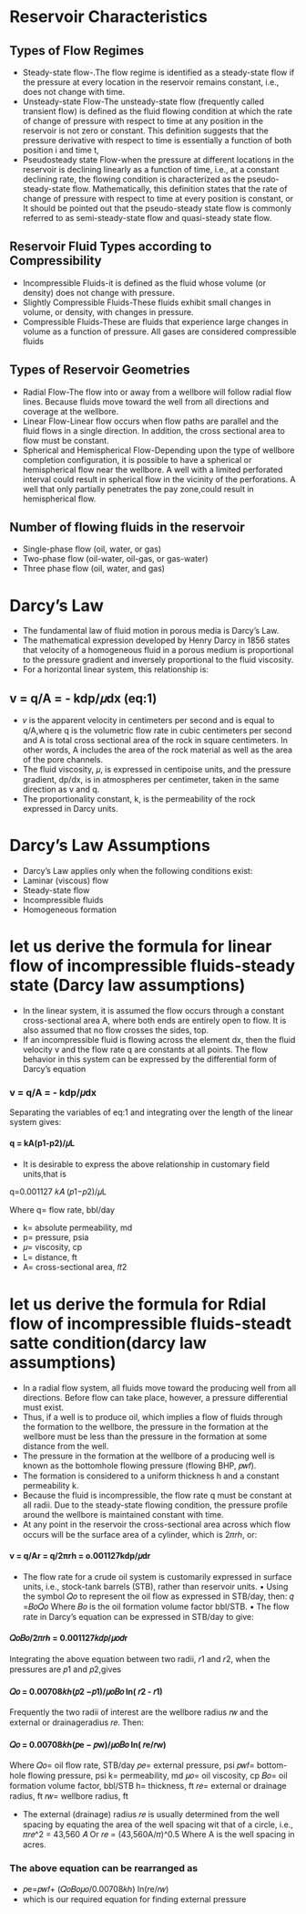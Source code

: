 # Reservoir Characteristics
## Types of Flow Regimes 
* Steady-state flow-.The flow regime is identified as a steady-state flow if the pressure at every location in the reservoir remains constant, i.e., does not change with time.
* Unsteady-state Flow-The unsteady-state flow (frequently called transient flow) is defined as the fluid flowing condition at which the rate of change of pressure with respect to time at any position in the reservoir is not zero or constant. This definition suggests that the pressure derivative with respect to time is essentially a function of both position i and time t,
* Pseudosteady state Flow-when the pressure at different locations in the reservoir is declining linearly as a function of time, i.e., at a constant declining rate, the flowing condition is characterized as the pseudo-steady-state flow. Mathematically, this definition states that the rate of change of pressure with respect to time at every position is constant, or It should be pointed out that the pseudo-steady state flow is commonly referred to as semi-steady-state flow and quasi-steady state flow.

## Reservoir Fluid Types according to Compressibility 
* Incompressible Fluids-it is defined as the fluid whose volume (or density) does not change with pressure. 
* Slightly Compressible Fluids-These fluids exhibit small changes in volume, or density, with changes in pressure.
* Compressible Fluids-These are fluids that experience large changes in volume as a function of pressure. All gases are considered compressible fluids

## Types of Reservoir Geometries
* Radial Flow-The flow into or away from  a wellbore will follow radial flow lines. Because fluids move toward the well from all directions and coverage at the wellbore.
* Linear Flow-Linear flow occurs when flow paths are parallel and the fluid flows in a single direction. In addition, the cross sectional area to flow must be constant.
* Spherical and Hemispherical Flow-Depending upon the type of wellbore completion configuration, it is possible to have a spherical or hemispherical flow near the wellbore. A well with a limited perforated interval could result in spherical flow in the vicinity of the perforations. A well that only partially penetrates the pay zone,could result in hemispherical flow.

## Number of flowing fluids in the reservoir 
* Single-phase flow (oil, water, or gas)
* Two-phase flow (oil-water, oil-gas, or gas-water)
* Three phase flow (oil, water, and gas)

# Darcy’s Law
* The fundamental law of fluid motion in porous media is Darcy’s Law. 
* The mathematical expression developed by Henry Darcy in 1856 states that velocity of a homogeneous fluid in a porous medium is
 proportional to the pressure gradient and inversely proportional to the fluid viscosity. 
* For a horizontal linear system, this relationship is:
## v = q/A = - kdp/𝜇dx (eq:1)
* 𝑣 is the apparent velocity in centimeters per second and is equal to q/A,where q is the volumetric flow rate in cubic centimeters per second and A is total cross sectional area of the rock in square centimeters. In other words, A includes the area of the rock material as well as the area of the pore channels. 
* The fluid viscosity, 𝜇, is expressed in centipoise units, and the pressure gradient, dp/dx, is in atmospheres per centimeter, taken in the same direction as v and q. 
* The proportionality constant, k, is the permeability of the rock expressed in Darcy units.

# Darcy’s Law Assumptions 
* Darcy’s Law applies only when the following conditions exist: 
* Laminar (viscous) flow
* Steady-state flow
* Incompressible fluids
* Homogeneous formation

# let us derive the formula for linear flow of incompressible fluids-steady state (Darcy law assumptions)
* In the linear system, it is assumed the flow occurs through a constant cross-sectional area A, where both ends are entirely open to flow. It is also assumed that no flow crosses the sides, top.  
* If an incompressible fluid is flowing across the element dx, then the fluid velocity v and the flow rate q are constants at all points. The flow behavior in this system can be expressed by the differential form of Darcy’s equation
 ### v = q/A = - kdp/𝜇dx
Separating the variables of eq:1 and integrating over the length of the linear system gives: 

 #### q = kA(p1-p2)/𝜇L
* It is desirable to express the above relationship in customary field
units,that is

q=0.001127 𝑘𝐴 (𝑝1−𝑝2)/𝜇L

 Where q= flow rate, bbl/day
 * k= absolute permeability, md
 * p= pressure, psia
 * 𝜇= viscosity, cp
 * L= distance, ft
 * A= cross-sectional area, 𝑓𝑡2

# let us derive the formula for Rdial flow of incompressible fluids-steadt satte condition(darcy law assumptions)
* In a radial flow system, all fluids move toward the producing well from all directions. 
Before flow can take place, however, a pressure differential must exist. 
* Thus, if a well is to produce oil, which implies a flow of fluids
through the formation to the wellbore, the pressure in the formation at the wellbore must be less than the pressure in the formation at some distance from the well. 
* The pressure in the formation at the wellbore of a producing well is known as the bottomhole flowing pressure (flowing BHP, 𝑝𝑤𝑓). 
* The formation is considered to a uniform thickness h and a constant permeability k. 
* Because the fluid is incompressible, the flow rate q must be constant at all radii. Due to the steady-state flowing condition, the 
pressure profile around the wellbore is maintained constant with time.  
* At any point in the reservoir the cross-sectional area across which flow occurs will be the surface area of a cylinder, which is 2𝜋𝑟ℎ, or:  
#### v = q/Ar = q/2πrh = o.001127kdp/𝜇dr
* The flow rate for a crude oil system is customarily expressed in surface units, i.e., stock-tank 
barrels (STB), rather than reservoir units. 
▪ Using the symbol 𝑄𝑜 to represent the oil flow as expressed in STB/day, then:
 𝑞 =𝐵𝑜𝑄𝑜
 Where 𝐵𝑜 is the oil formation volume factor bbl/STB. 
▪ The flow rate in Darcy’s equation can be expressed in STB/day to give:

#### 𝑄𝑜𝐵𝑜/2𝜋𝑟ℎ = 0.001127𝑘𝑑𝑝/𝜇𝑜𝑑r

  Integrating the above equation between two radii, 𝑟1 and 𝑟2, when the pressures are 𝑝1 and 𝑝2,gives
 
 #### 𝑄𝑜 = 0.00708𝑘ℎ(𝑝2 −𝑝1)/𝜇𝑜𝐵𝑜 ln( 𝑟2 - 𝑟1)
 Frequently the two radii of interest are the wellbore radius 𝑟𝑤 and the external or drainageradius 𝑟𝑒. Then: 
#### 𝑄𝑜 = 0.00708𝑘ℎ(𝑝e − 𝑝w)/𝜇𝑜𝐵𝑜 ln( 𝑟e/𝑟w) 
Where 𝑄𝑜= oil flow rate, STB/day
 𝑝𝑒= external pressure, psi
 𝑝𝑤𝑓= bottom-hole flowing pressure, psi
 k= permeability, md
 𝜇𝑜= oil viscosity, cp
 𝐵𝑜= oil formation volume factor, bbl/STB
 h= thickness, ft
 𝑟𝑒= external or drainage radius, ft
 𝑟𝑤= wellbore radius, ft

* The external (drainage) radius 𝑟𝑒 is usually determined from the well spacing by equating the area of the well spacing wit that of a circle, i.e., 
𝜋𝑟𝑒^2 = 43,560 𝐴
 Or
 𝑟𝑒 = (43,560A/𝜋)^0.5
 Where A is the well spacing in acres. 
 ### The above equation can be rearranged as
 *  𝑝e=𝑝𝑤𝑓+ (𝑄𝑜𝐵𝑜𝜇𝑜/0.00708𝑘ℎ) ln(𝑟e/𝑟𝑤) 
 * which is our required equation for finding external pressure
 
